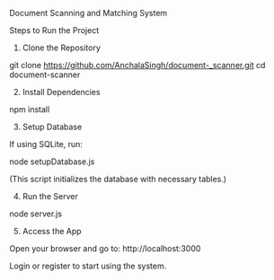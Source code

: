 Document Scanning and Matching System

Steps to Run the Project

1. Clone the Repository

git clone https://github.com/AnchalaSingh/document-_scanner.git
cd document-scanner

2. Install Dependencies

npm install

3. Setup Database

If using SQLite, run:

node setupDatabase.js

(This script initializes the database with necessary tables.)

4. Run the Server

node server.js

5. Access the App

Open your browser and go to: http://localhost:3000

Login or register to start using the system.